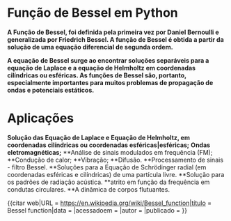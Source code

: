 # Função de Bessel em Python

**A Função de Bessel, foi definida pela primeira vez por Daniel Bernoulli e generalizada por Friedrich Bessel. 
A função de Bessel é obtida a partir da solução de uma equação diferencial de segunda ordem.**

**A equação de Bessel surge ao encontrar soluções separáveis para a equação de Laplace e a equação de Helmholtz em coordenadas cilíndricas ou esféricas. As funções de Bessel são, portanto, especialmente importantes para muitos problemas de propagação de ondas e potenciais estáticos.**
# Aplicações
**Solução das Equação de Laplace e Equação de Helmholtz, em coordenadas cilíndricas ou coordenadas esféricas|esféricas;**
**Ondas eletromagnéticas;**
**Análise de sinais modulados em frequência (FM);
**Condução de calor;
**Vibração;
**Difusão.
**Processamento de sinais - filtro Bessel.
**Soluções para a Equação de Schrödinger radial (em coordenadas esféricas e cilíndricas) de uma partícula livre.
**Solução para os padrões de radiação acústica.
**atrito em função da frequência em condutas circulares.
**A dinâmica de corpos flutuantes.

<ref>{{citar web|URL = https://en.wikipedia.org/wiki/Bessel_function|título = Bessel function|data = |acessadoem = |autor = |publicado = }}</ref>
